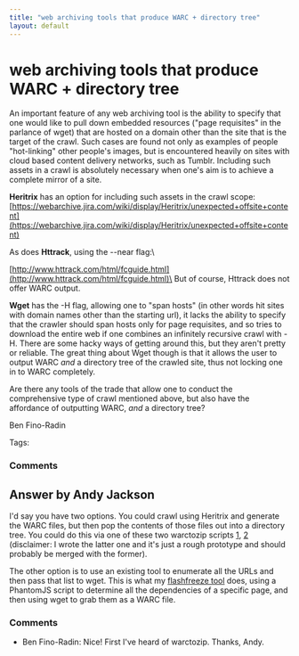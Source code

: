 ```yaml
---
title: "web archiving tools that produce WARC + directory tree"
layout: default
---
```

web archiving tools that produce WARC + directory tree
=====================
An important feature of any web archiving tool is the ability to specify
that one would like to pull down embedded resources ("page requisites"
in the parlance of wget) that are hosted on a domain other than the site
that is the target of the crawl. Such cases are found not only as
examples of people "hot-linking" other people's images, but is
encountered heavily on sites with cloud based content delivery networks,
such as Tumblr. Including such assets in a crawl is absolutely necessary
when one's aim is to achieve a complete mirror of a site.

**Heritrix** has an option for including such assets in the crawl scope:
[https://webarchive.jira.com/wiki/display/Heritrix/unexpected+offsite+content](https://webarchive.jira.com/wiki/display/Heritrix/unexpected+offsite+content)

As does **Httrack**, using the --near flag:\

[http://www.httrack.com/html/fcguide.html](http://www.httrack.com/html/fcguide.html)\
 But of course, Httrack does not offer WARC output.

**Wget** has the -H flag, allowing one to "span hosts" (in other words
hit sites with domain names other than the starting url), it lacks the
ability to specify that the crawler should span hosts only for page
requisites, and so tries to download the entire web if one combines an
infinitely recursive crawl with -H. There are some hacky ways of getting
around this, but they aren't pretty or reliable. The great thing about
Wget though is that it allows the user to output WARC *and* a directory
tree of the crawled site, thus not locking one in to WARC completely.

Are there any tools of the trade that allow one to conduct the
comprehensive type of crawl mentioned above, but also have the
affordance of outputting WARC, *and* a directory tree?

Ben Fino-Radin

Tags: <web-archiving><wget><heretrix><warc><httrack>

### Comments ###


Answer by Andy Jackson
----------------
I'd say you have two options. You could crawl using Heritrix and
generate the WARC files, but then pop the contents of those files out
into a directory tree. You could do this via one of these two warctozip
scripts
[1](https://github.com/alard/warctozip/blob/master/warctozip.py),
[2](https://github.com/ukwa/warc/blob/master/warc/warctozip.py)
(disclaimer: I wrote the latter one and it's just a rough prototype and
should probably be merged with the former).

The other option is to use an existing tool to enumerate all the URLs
and then pass that list to wget. This is what my [flashfreeze
tool](https://github.com/ukwa/flashfreeze) does, using a PhantomJS
script to determine all the dependencies of a specific page, and then
using wget to grab them as a WARC file.

### Comments ###
* Ben Fino-Radin: Nice! First I've heard of warctozip. Thanks, Andy.

